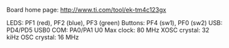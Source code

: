 Board home page: http://www.ti.com/tool/ek-tm4c123gx

LEDS: PF1 (red), PF2 (blue), PF3 (green)
Buttons: PF4 (sw1), PF0 (sw2)
USB: PD4/PD5 USB0
COM: PA0/PA1 U0
Max clock: 80 MHz
XOSC crystal: 32 kiHz
OSC crystal: 16 MHz
